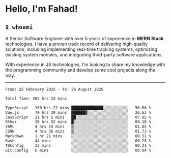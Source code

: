<h1>Hello, I'm Fahad!</h1>

<h2><code>$ whoami</code></h2>

A Senior Software Engineer with over 5 years of experience in **MERN Stack** technologies. I have a proven track record of delivering high-quality solutions, including implementing real-time tracking systems, optimizing existing system modules, and integrating third-party software applications.

With experience in JS technologies, I'm looking to share my knowledge with the programming community and develop some cool projects along the way.

---

<!--START_SECTION:waka-->

```txt
From: 25 February 2025 - To: 26 August 2025

Total Time: 265 hrs 24 mins

TypeScript   150 hrs 22 mins ██████████████░░░░░░░░░░░   56.66 %
Vue.js       70 hrs 39 mins  ██████▓░░░░░░░░░░░░░░░░░░   26.63 %
JavaScript   21 hrs 5 mins   ██░░░░░░░░░░░░░░░░░░░░░░░   07.95 %
Other        10 hrs 52 mins  █░░░░░░░░░░░░░░░░░░░░░░░░   04.10 %
YAML         4 hrs 54 mins   ▒░░░░░░░░░░░░░░░░░░░░░░░░   01.85 %
JSON         4 hrs 36 mins   ▒░░░░░░░░░░░░░░░░░░░░░░░░   01.73 %
Markdown     1 hr 21 mins    ░░░░░░░░░░░░░░░░░░░░░░░░░   00.51 %
Bash         44 mins         ░░░░░░░░░░░░░░░░░░░░░░░░░   00.28 %
TSConfig     32 mins         ░░░░░░░░░░░░░░░░░░░░░░░░░   00.21 %
Git Config   6 mins          ░░░░░░░░░░░░░░░░░░░░░░░░░   00.04 %
```

<!--END_SECTION:waka-->

<!--
**heyFahad/heyFahad** is a ✨ _special_ ✨ repository because its `README.md` (this file) appears on your GitHub profile.

Here are some ideas to get you started:

- 🔭 I’m currently working on ...
- 🌱 I’m currently learning ...
- 👯 I’m looking to collaborate on ...
- 🤔 I’m looking for help with ...
- 💬 Ask me about ...
- 📫 How to reach me: ...
- 😄 Pronouns: ...
- ⚡ Fun fact: ...
-->
